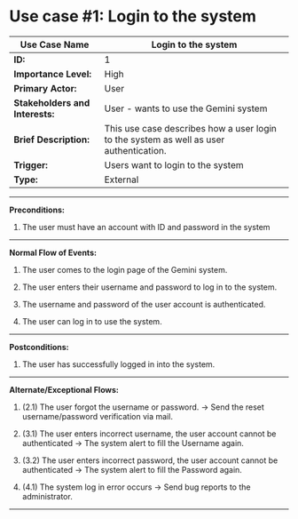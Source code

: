 ﻿
# Use case #1: Login to the system

| **Use Case Name** | Login to the system
| --- | --- |
| **ID:** | 1 |
| **Importance Level:** | High |
|**Primary Actor:** | User|
|**Stakeholders and Interests:**|User - wants to use the Gemini system|
|**Brief Description:**| This use case describes how a user login to the system as well as user authentication.|
|**Trigger:**|Users want to login to the system|
|**Type:** | External |
---
**Preconditions:**
1. The user must have an account with ID and password in the system
---
**Normal Flow of Events:**

1.  The user comes to the login page of the Gemini system.
    
2.  The user enters their username and password to log in to the system.
    
3.  The username and password of the user account is authenticated.
    
4.  The user can log in to use the system.
---
**Postconditions:**

1.  The user has successfully logged in into the system.
---

**Alternate/Exceptional Flows:**

1.  (2.1) The user forgot the username or password.
→ Send the reset username/password verification via mail.
    
2.  (3.1) The user enters incorrect username, the user account cannot be authenticated
→ The system alert to fill the Username again.
    
3.  (3.2) The user enters incorrect password, the user account cannot be authenticated
→ The system alert to fill the Password again.
4.  (4.1) The system log in error occurs
→ Send bug reports to the administrator.
---

